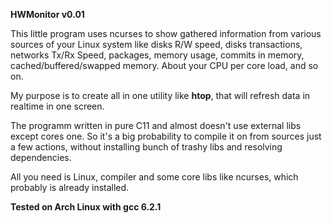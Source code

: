 **HWMonitor v0.01**

This little program uses ncurses to show gathered information from various sources of your Linux system like disks R/W speed, disks transactions, networks Tx/Rx Speed, packages,  memory usage, commits in memory, cached/buffered/swapped memory. About your CPU per core load, and so on.

My purpose is to create all in one utility like **htop**, that will refresh data in realtime in one screen.
 
The programm written in pure C11 and almost doesn't use external libs except cores one. So it's a big probability to compile it on from sources just a few actions, without installing bunch of trashy libs and resolving dependencies.


All you need is Linux, compiler and some core libs like ncurses, which probably is already installed. 


**Tested on Arch Linux with gcc 6.2.1**
